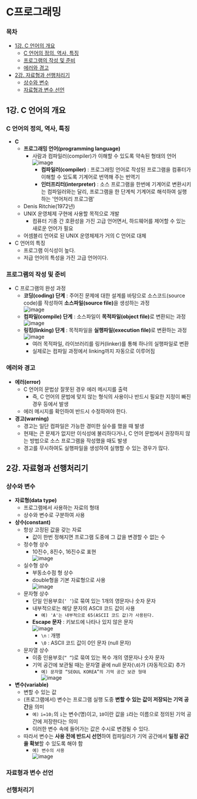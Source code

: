 # C프로그래밍

### 목차
- [1강. C 언어의 개요](#1강-C-언어의-개요)
  - [C 언어의 정의, 역사, 특징](#C-언어의-정의-역사-특징)
  - [프로그램의 작성 및 준비](#프로그램의-작성-및-준비)
  - [에러와 경고](#에러와-경고)
- [2강. 자료형과 선행처리기](#2강-자료형과-선행처리기)
  - [상수와 변수](#상수와-변수)
  - [자료형과 변수 선언](#자료형과-변수-선언)

## 1강. C 언어의 개요
### C 언어의 정의, 역사, 특징
- **C**
  - **프로그래밍 언어(programming language)**
    - 사람과 컴파일러(compiler)가 이해할 수 있도록 약속된 형태의 언어  
      ![image](https://user-images.githubusercontent.com/61646760/155307992-e96bd7f5-90e0-465f-be8e-8eb8b8e204c4.png)
      - **컴파일러(compiler)** : 프로그래밍 언어로 작성된 프로그램을 컴퓨터가 이해할 수 있도록 기계어로 번역해 주는 번역기
      - **인터프리터(interpreter)** : 소스 프로그램을 한번에 기계어로 변환시키는 컴파일러와는 달리, 프로그램을 한 단계씩 기계어로 해석하여 실행하는 '언어처리 프로그램'
  - Denis Ritchie(1972년)
  - UNIX 운영체제 구현에 사용할 목적으로 개발
    - 컴퓨터 기종 간 호환성을 가진 고급 언어면서, 하드웨어를 제어할 수 있는 새로운 언어가 필요
  - 어셈블리 언어로 된 UNIX 운영체제가 거의 C 언어로 대체
- C 언어의 특징
  - 프로그램 이식성이 높다.
  - 저급 언어의 특성을 가진 고급 언어이다.
### 프로그램의 작성 및 준비
- C 프로그램의 완성 과정
  - **코딩(coding) 단계** : 주어진 문제에 대한 설계를 바탕으로 소스코드(source code)를 작성하여 <strong>소스파일(source file)</strong>을 생성하는 과정  
    ![image](https://user-images.githubusercontent.com/61646760/155307569-6d6dea6d-3f0e-4c3e-9f69-6906159e9f16.png)
  - **컴파일(compile) 단계** : 소스파일이 <strong>목적파일(object file)</strong>로 변환되는 과정  
    ![image](https://user-images.githubusercontent.com/61646760/155308472-0b699f83-13fc-4ac8-9fe8-1ce248e8af41.png)
  - **링킹(linking) 단계** : 목적파일을 <strong>실행파일(execution file)</strong>로 변환하는 과정  
    ![image](https://user-images.githubusercontent.com/61646760/155308600-cc131cd7-7747-48bc-87a6-40ddbacac4e1.png)
    - 여러 목적파일, 라이브러리를 링커(linker)를 통해 하나의 실행파일로 변환
    - 실제로는 컴파일 과정에서 linking까지 자동으로 이루어짐 
### 에러와 경고
- **에러(error)**
  - C 언어의 문법상 잘못된 경우 에러 메시지를 출력
    - 즉, C 언어의 문법에 맞지 않는 형식의 사용이나 반드시 필요한 지정이 빠진 경우 등에서 발생
  - 에러 메시지를 확인하여 반드시 수정하여야 한다.
- **경고(warning)**
  - 경고는 일단 컴파일은 가능한 경미한 실수를 했을 때 발생
  - 현재는 큰 문제가 없지만 이식성에 불리하다거나, C 언어 문법에서 권장하지 않는 방법으로 소스 프로그램을 작성했을 때도 발생
  - 경고를 무시하여도 실행파일을 생성하여 실행할 수 있는 경우가 많다.

## 2강. 자료형과 선행처리기
### 상수와 변수
- **자료형(data type)**
  - 프로그램에서 사용하는 자료의 형태
  - 상수와 변수로 구분하여 사용
- **상수(constant)**
  - 항상 고정된 값을 갖는 자료
    - 값이 한번 정해지면 프로그램 도중에 그 값을 변경할 수 없는 수
  - 정수형 상수
    - 10진수, 8진수, 16진수로 표현  
      ![image](https://user-images.githubusercontent.com/61646760/155313154-4adf0c6e-7d46-4238-822a-c1cf23bf0c28.png)
  - 실수형 상수
    - 부동소수점 형 상수
    - double형을 기본 자료형으로 사용  
      ![image](https://user-images.githubusercontent.com/61646760/155313638-4f2f78ef-47a9-469a-a0a0-b0ef45eb9c1b.png)
  - 문자형 상수
    - 단일 인용부호(`‘ ’`)로 묶여 있는 1개의 영문자나 숫자 문자
    - 내부적으로는 해당 문자의 ASCII 코드 값이 사용
      - `예) 'A'는 내부적으로 65(ASCII 코드 값)가 사용된다.`
    - **Escape 문자** : 키보드에 나타나 있지 않은 문자  
      ![image](https://user-images.githubusercontent.com/61646760/155313966-db2e4bd7-6c7e-475a-b6cf-2fb863b125bc.png)
      - `\n` : 개행
      - `\0` : ASCII 코드 값이 0인 문자 (null 문자)
  - 문자열 상수
    - 이중 인용부호(`“ ”`)로 묶여 있는 복수 개의 영문자나 숫자 문자
    - 기억 공간에 보관될 때는 문자열 끝에 null 문자(`\0`)가 (자동적으로) 추가
      - `예) 문자열 “SEOUL KOREA”의 기억 공간 보관 형태`  
        ![image](https://user-images.githubusercontent.com/61646760/155341835-77a865ba-052d-410c-a58d-c84d333fbc76.png)
- **변수(variable)**
  - 변할 수 있는 값
  - (프로그램에서) 변수는 프로그램 실행 도중 **변할 수 있는 값이 저장되는 기억 공간**을 의미
    - `예)` `i=10;`의 `i`는 변수(명)이고, `10`이란 값을 `i`라는 이름으로 정의된 기억 공간에 저장한다는 의미
    - 이러한 변수 속에 들어가는 값은 수시로 변경될 수 있다.
  - 따라서 변수는 **사용 전에 반드시 선언**하여 컴파일러가 기억 공간에서 **일정 공간을 확보**할 수 있도록 해야 함
    - `예) 변수의 사용`  
      ![image](https://user-images.githubusercontent.com/61646760/155344721-36cda294-5eb5-454d-89ad-004f7be5680d.png)
### 자료형과 변수 선언
### 선행처리기
